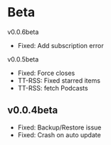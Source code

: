 Beta
====================

v0.0.6beta
* Fixed: Add subscription error

v0.0.5beta
* Fixed: Force closes
* TT-RSS: Fixed starred items
* TT-RSS: fetch Podcasts 

v0.0.4beta
-----------

* Fixed: Backup/Restore issue
* Fixed: Crash on auto update

